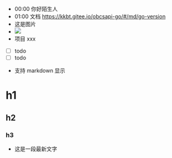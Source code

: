 - 00:00 你好陌生人
- 01:00 文档 https://kkbt.gitee.io/obcsapi-go/#/md/go-version
- 这是图片
- ![](https://cdn.seovx.com/d/?mom=302) 
- 项目 xxx
 - [ ] todo
 - [ ] todo 

- 支持 markdown 显示
# h1
## h2
### h3

- 这是一段最新文字
